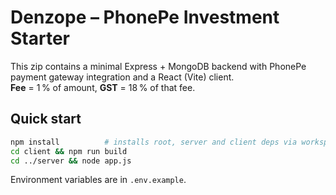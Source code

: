 # Denzope – PhonePe Investment Starter

This zip contains a minimal Express + MongoDB backend with PhonePe payment gateway integration
and a React (Vite) client.  
**Fee** = 1 % of amount, **GST** = 18 % of that fee.

## Quick start
```bash
npm install          # installs root, server and client deps via workspaces
cd client && npm run build
cd ../server && node app.js
```
Environment variables are in `.env.example`.
